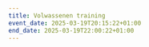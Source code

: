 ```yaml
---
title: Volwassenen training
event_date: 2025-03-19T20:15:22+01:00
end_date: 2025-03-19T22:00:22+01:00
---
```


